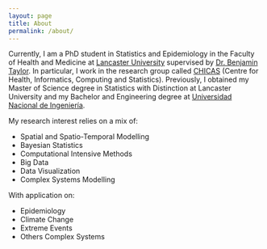 ```yaml
---
layout: page
title: About
permalink: /about/
---
```

Currently, I am a PhD student in Statistics and Epidemiology in the Faculty of Health and Medicine at [Lancaster University](http://www.lancaster.ac.uk/) supervised by [Dr. Benjamin Taylor](http://www.lancaster.ac.uk/staff/taylorb1/). In particular, I work in the research group called [CHICAS](http://chicas.lancaster-university.uk/) (Centre for Health, Informatics, Computing and Statistics). Previously, I obtained my Master of Science degree in Statistics with Distinction at Lancaster University and my Bachelor and Engineering degree at [Universidad Nacional de Ingeniería](http://www.uni.edu.pe/).

My research interest relies on a mix of:

- Spatial and Spatio-Temporal Modelling
- Bayesian Statistics
- Computational Intensive Methods
- Big Data
- Data Visualization
- Complex Systems Modelling

With application on:

- Epidemiology
- Climate Change
- Extreme Events
- Others Complex Systems


